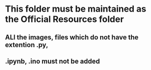 # This folder must be maintained as the Official Resources folder

## ALl the images, files which do not have the extention .py,
## .ipynb, .ino must not be added 

